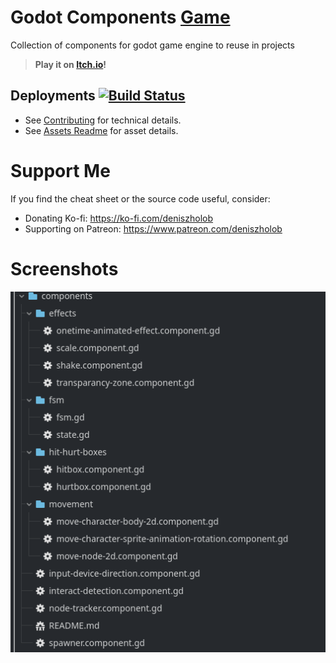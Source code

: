 # Godot Components [Game](https://deniszholob.itch.io/godot-components)

Collection of components for godot game engine to reuse in projects

> **Play it on [Itch.io](https://deniszholob.itch.io/godot-components)!**

## Deployments [![Build Status](https://github.com/deniszholob/godot-components/actions/workflows/deploy.yml/badge.svg)](https://github.com/deniszholob/godot-components/actions/workflows/deploy.yml)

- See [Contributing](./CONTRIBUTING.md) for technical details.
- See [Assets Readme](./assets/README.md) for asset details.

# Support Me

If you find the cheat sheet or the source code useful, consider:

- Donating Ko-fi: https://ko-fi.com/deniszholob
- Supporting on Patreon: https://www.patreon.com/deniszholob

# Screenshots

![Components](.screenshots/godot-components.png)
